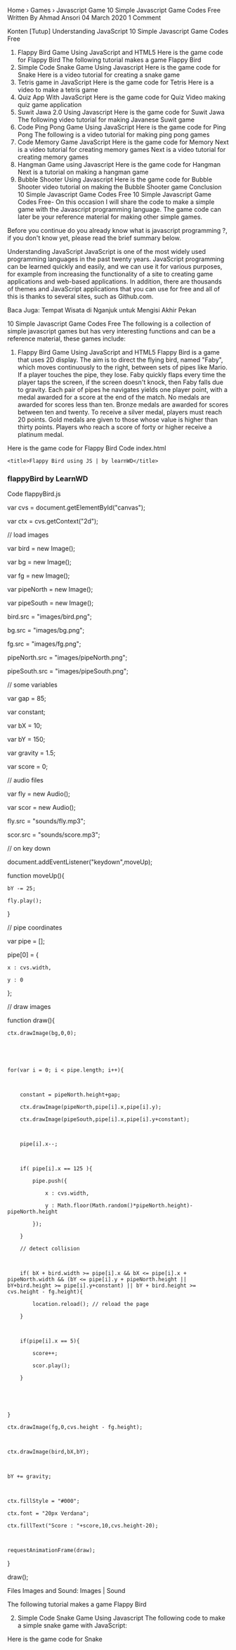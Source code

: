 
Home  ›  Games  ›  Javascript Game
10 Simple Javascript Game Codes Free
Written By Ahmad Ansori  04 March 2020  1 Comment

Konten [Tutup]
Understanding JavaScript
10 Simple Javascript Game Codes Free
1. Flappy Bird Game Using JavaScript and HTML5
Here is the game code for Flappy Bird
The following tutorial makes a game Flappy Bird
2. Simple Code Snake Game Using Javascript
Here is the game code for Snake
Here is a video tutorial for creating a snake game 
3. Tetris game in JavaScript
Here is the game code for Tetris
Here is a video to make a tetris game
4. Quiz App With JavaScript
Here is the game code for Quiz
Video making quiz game application
6. Suwit Jawa 2.0 Using Javascript
Here is the game code for Suwit Jawa
The following video tutorial for making Javanese Suwit game
7. Code Ping Pong Game Using JavaScript
Here is the game code for Ping Pong
The following is a video tutorial for making ping pong games
8. Code Memory Game JavaScript
Here is the game code for Memory
Next is a video tutorial for creating memory games
Next is a video tutorial for creating memory games
9. Hangman Game using Javascript
Here is the game code for Hangman
Next is a tutorial on making a hangman game
10. Bubble Shooter Using Javascript
Here is the game code for Bubble Shooter
video tutorial on making the Bubble Shooter game
Conclusion
10 Simple Javascript Game Codes Free
10 Simple Javascript Game Codes Free- On this occasion I will share the code to make a simple game with the Javascript programming language. The game code can later be your reference material for making other simple games.

Before you continue do you already know what is javascript programming ?, if you don't know yet, please read the brief summary below.

Understanding JavaScript
JavaScript is one of the most widely used programming languages in the past twenty years. JavaScript programming can be learned quickly and easily, and we can use it for various purposes, for example from increasing the functionality of a site to creating game applications and web-based applications. In addition, there are thousands of themes and JavaScript applications that you can use for free and all of this is thanks to several sites, such as Github.com.

Baca Juga: Tempat Wisata di Nganjuk untuk Mengisi Akhir Pekan

10 Simple Javascript Game Codes Free
The following is a collection of simple javascript games but has very interesting functions and can be a reference material, these games include:

1. Flappy Bird Game Using JavaScript and HTML5
Flappy Bird is a game that uses 2D display. The aim is to direct the flying bird, named "Faby", which moves continuously to the right, between sets of pipes like Mario. If a player touches the pipe, they lose. Faby quickly flaps every time the player taps the screen, if the screen doesn't knock, then Faby falls due to gravity. Each pair of pipes he navigates yields one player point, with a medal awarded for a score at the end of the match. No medals are awarded for scores less than ten. Bronze medals are awarded for scores between ten and twenty. To receive a silver medal, players must reach 20 points. Gold medals are given to those whose value is higher than thirty points. Players who reach a score of forty or higher receive a platinum medal.

Here is the game code for Flappy Bird
Code index.html


<!DOCTYPE html>

<html>

  <head>

    <title>Flappy Bird using JS | by learnWD</title>

  </head>

  <body>

   <h3>flappyBird by LearnWD</h3>

  

   <canvas id="canvas" width="288" height="512"></canvas>

  

   <script src="flappyBird.js"></script>

  </body>

</html>

Code flappyBird.js 



var cvs = document.getElementById("canvas");

var ctx = cvs.getContext("2d");

// load images

var bird = new Image();

var bg = new Image();

var fg = new Image();

var pipeNorth = new Image();

var pipeSouth = new Image();

bird.src = "images/bird.png";

bg.src = "images/bg.png";

fg.src = "images/fg.png";

pipeNorth.src = "images/pipeNorth.png";

pipeSouth.src = "images/pipeSouth.png";



// some variables

var gap = 85;

var constant;

var bX = 10;

var bY = 150;

var gravity = 1.5;

var score = 0;

// audio files

var fly = new Audio();

var scor = new Audio();

fly.src = "sounds/fly.mp3";

scor.src = "sounds/score.mp3";

// on key down

document.addEventListener("keydown",moveUp);

function moveUp(){

    bY -= 25;

    fly.play();

}

// pipe coordinates

var pipe = [];

pipe[0] = {

    x : cvs.width,

    y : 0

};

// draw images

function draw(){

  

    ctx.drawImage(bg,0,0);

  

  

    for(var i = 0; i < pipe.length; i++){

      

        constant = pipeNorth.height+gap;

        ctx.drawImage(pipeNorth,pipe[i].x,pipe[i].y);

        ctx.drawImage(pipeSouth,pipe[i].x,pipe[i].y+constant);

            

        pipe[i].x--;

      

        if( pipe[i].x == 125 ){

            pipe.push({

                x : cvs.width,

                y : Math.floor(Math.random()*pipeNorth.height)-pipeNorth.height

            });

        }

        // detect collision

      

        if( bX + bird.width >= pipe[i].x && bX <= pipe[i].x + pipeNorth.width && (bY <= pipe[i].y + pipeNorth.height || bY+bird.height >= pipe[i].y+constant) || bY + bird.height >=  cvs.height - fg.height){

            location.reload(); // reload the page

        }

      

        if(pipe[i].x == 5){

            score++;

            scor.play();

        }

      

      

    }

    ctx.drawImage(fg,0,cvs.height - fg.height);

  

    ctx.drawImage(bird,bX,bY);

  

    bY += gravity;

  

    ctx.fillStyle = "#000";

    ctx.font = "20px Verdana";

    ctx.fillText("Score : "+score,10,cvs.height-20);

  

    requestAnimationFrame(draw);

  

}

draw();

Files Images and Sound:  Images | Sound

The following tutorial makes a game Flappy Bird


2. Simple Code Snake Game Using Javascript
The following code to make a simple snake game with JavaScript:


Here is the game code for Snake


<canvas id="gc" width="400" height="400"></canvas>

<script>

window.onload=function() {

    canv=document.getElementById("gc");

    ctx=canv.getContext("2d");

    document.addEventListener("keydown",keyPush);

    setInterval(game,1000/15);

}

px=py=10;

gs=tc=20;

ax=ay=15;

xv=yv=0;

trail=[];

tail = 5;

function game() {

    px+=xv;

    py+=yv;

    if(px<0) {

        px= tc-1;

    }

    if(px>tc-1) {

        px= 0;

    }

    if(py<0) {

        py= tc-1;

    }

    if(py>tc-1) {

        py= 0;

    }

    ctx.fillStyle="black";

    ctx.fillRect(0,0,canv.width,canv.height);



    ctx.fillStyle="lime";

    for(var i=0;i<trail.length;i++) {

        ctx.fillRect(trail[i].x*gs,trail[i].y*gs,gs-2,gs-2);

        if(trail[i].x==px && trail[i].y==py) {

            tail = 5;

        }

    }

    trail.push({x:px,y:py});

    while(trail.length>tail) {

    trail.shift();

    }



    if(ax==px && ay==py) {

        tail++;

        ax=Math.floor(Math.random()*tc);

        ay=Math.floor(Math.random()*tc);

    }

    ctx.fillStyle="red";

    ctx.fillRect(ax*gs,ay*gs,gs-2,gs-2);

}

function keyPush(evt) {

    switch(evt.keyCode) {

        case 37:

            xv=-1;yv=0;

            break;

        case 38:

            xv=0;yv=-1;

            break;

        case 39:

            xv=1;yv=0;

            break;

        case 40:

            xv=0;yv=1;

            break;

    }

}

</script>
